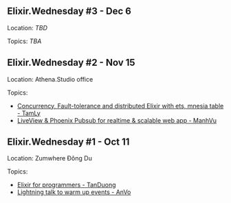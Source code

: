 ## Elixir.Wednesday #3 - Dec 6

Location: _TBD_

Topics: _TBA_

## Elixir.Wednesday #2 - Nov 15

Location: Athena.Studio office

Topics:

* [Concurrency, Fault-tolerance and distributed Elixir with ets, mnesia table - TamLy](https://github.com/ohhi-vn/sharing_elixir_meetup/blob/main/SaiGonMeetup-Nov-15-2023.livemd)
* [LiveView & Phoenix Pubsub for realtime & scalable web app - ManhVu](https://github.com/ohhi-vn/live_pub_demo)

## Elixir.Wednesday #1 - Oct 11

Location: Zumwhere Đông Du

Topics:

* [Elixir for programmers - TanDuong](https://github.com/tanduong/elixir-talks/blob/main/SaigonMeetup2023.MD)
* [Lightning talk to warm up events - AnVo](./assets/elixir_wednesday_01_av.png)
